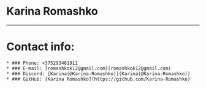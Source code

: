 # Karina Romashko
*************************
# Contact info:
    * ### Phone: +375293461911
    * ### E-mail: [romashkok12@gmail.com](romashkok12@gmail.com)
    * ### Discord: [Karina(@Karina-Romashko)](Karina(@Karina-Romashko))
    * ### GitHub: [Karina Romashko](https://github.com/Karina-Romashko)
